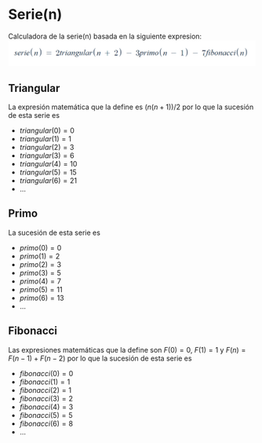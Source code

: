 # Serie(n)
Calculadora de la serie(n) basada en la siguiente expresion:
![Expresión matemática](https://github.com/brenah00/ejercicio-serie/blob/be199852f4dfcd5acfc7f45d01d47c8b531e0e7f/src/assets/serie.webp)

## Triangular

La expresión matemática que la define es $(n(n+1))/2$ por lo que la sucesión de esta serie es
* $triangular(0) = 0$
* $triangular(1) = 1$
* $triangular(2) = 3$
* $triangular(3) = 6$
* $triangular(4) = 10$
* $triangular(5) = 15$
* $triangular(6) = 21$
* $...$

## Primo

La sucesión de esta serie es
* $primo(0) = 0$
* $primo(1) = 2$
* $primo(2) = 3$
* $primo(3) = 5$
* $primo(4) = 7$
* $primo(5) = 11$
* $primo(6) = 13$
* $...$

## Fibonacci

Las expresiones matemáticas que la define son $F(0) = 0$, $F(1) = 1$ y $F(n) = F(n-1) + F(n-2)$ por lo que la sucesión de esta serie es
* $fibonacci(0) = 0$
* $fibonacci(1) = 1$
* $fibonacci(2) = 1$
* $fibonacci(3) = 2$
* $fibonacci(4) = 3$
* $fibonacci(5) = 5$
* $fibonacci(6) = 8$
* $...$


